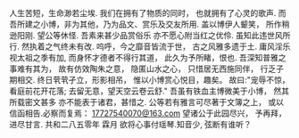 人生苦短，生命渺若尘埃.
我们在拥有了物质的同时，
也就拥有了心灵的歌声.
而吾所建之小博，非为其他，乃为品文、赏乐及交友所用.
盖以博伊人颦笑，
所作稍逊阳刚.
望公等休怪.
吾素来甚少品赏俗乐
亦不愿心附当红之优伶.
虽知此违世风所行.
然执着之气终未有改.
呜呼，今之靡音皆流于世，
古之风雅多遗于土.
庸风淫乐视太祖之季有加,
而身怀才德者不得行其道，
此久为予所睹，恨也.
吾深知普雅之事难有其为，
故有仿效陶朱之意，
隐匿山水之心，
只惜居无西施同伴，
行乏子期相交.
终日茕茕孑立，形影相吊，
惟以小博赏心悦目，趣矣。
故曰:"宠辱不惊，看庭前花开花落;
去留无意，望天空云卷云舒."
吾虽有铁血主博微美于小博，
然其所载密文甚多
亦不能表于诸君，甚惜之.
公等若有雅言可尽著于文簿之上，
或以信函相告.必察而复焉：
<17727540070@163.com>
望诸公于此园尽兴，
予再拜，进尽甘言.
共和二八五零年 霖月
欲将心事付瑶琴.知音少,
弦断有谁听？
